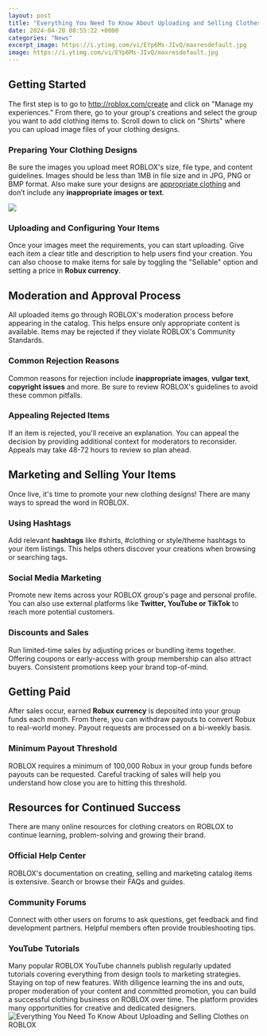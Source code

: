 ```yaml
---
layout: post
title: "Everything You Need To Know About Uploading and Selling Clothes on ROBLOX"
date: 2024-04-20 08:55:22 +0000
categories: "News"
excerpt_image: https://i.ytimg.com/vi/EYp6Ms-JIvQ/maxresdefault.jpg
image: https://i.ytimg.com/vi/EYp6Ms-JIvQ/maxresdefault.jpg
---
```


## Getting Started
The first step is to go to http://roblox.com/create and click on "Manage my experiences." From there, go to your group's creations and select the group you want to add clothing items to. Scroll down to click on "Shirts" where you can upload image files of your clothing designs. 
### Preparing Your Clothing Designs
Be sure the images you upload meet ROBLOX's size, file type, and content guidelines. Images should be less than 1MB in file size and in JPG, PNG or BMP format. Also make sure your designs are [appropriate clothing](https://store.fi.io.vn/xmas-bernard-dog-christmas-lights-puppy-lover-2) and don’t include any **inappropriate images or text**. 

![](https://i.ytimg.com/vi/uEPZ8KuvrUw/maxresdefault.jpg)
### Uploading and Configuring Your Items  
Once your images meet the requirements, you can start uploading. Give each item a clear title and description to help users find your creation. You can also choose to make items for sale by toggling the "Sellable" option and setting a price in **Robux currency**.
## Moderation and Approval Process
All uploaded items go through ROBLOX's moderation process before appearing in the catalog. This helps ensure only appropriate content is available. Items may be rejected if they violate ROBLOX's Community Standards. 
### Common Rejection Reasons
Common reasons for rejection include **inappropriate images**, **vulgar text**, **copyright issues** and more. Be sure to review ROBLOX's guidelines to avoid these common pitfalls. 
### Appealing Rejected Items 
If an item is rejected, you'll receive an explanation. You can appeal the decision by providing additional context for moderators to reconsider. Appeals may take 48-72 hours to review so plan ahead.
## Marketing and Selling Your Items
Once live, it's time to promote your new clothing designs! There are many ways to spread the word in ROBLOX.
### Using Hashtags 
Add relevant **hashtags** like #shirts, #clothing or style/theme hashtags to your item listings. This helps others discover your creations when browsing or searching tags.
### Social Media Marketing
Promote new items across your ROBLOX group's page and personal profile. You can also use external platforms like **Twitter, YouTube or TikTok** to reach more potential customers. 
### Discounts and Sales
Run limited-time sales by adjusting prices or bundling items together. Offering coupons or early-access with group membership can also attract buyers. Consistent promotions keep your brand top-of-mind.
## Getting Paid 
After sales occur, earned **Robux currency** is deposited into your group funds each month. From there, you can withdraw payouts to convert Robux to real-world money. Payout requests are processed on a bi-weekly basis.
### Minimum Payout Threshold  
ROBLOX requires a minimum of 100,000 Robux in your group funds before payouts can be requested. Careful tracking of sales will help you understand how close you are to hitting this threshold.
## Resources for Continued Success
There are many online resources for clothing creators on ROBLOX to continue learning, problem-solving and growing their brand.
### Official Help Center
ROBLOX's documentation on creating, selling and marketing catalog items is extensive. Search or browse their FAQs and guides.
### Community Forums
Connect with other users on forums to ask questions, get feedback and find development partners. Helpful members often provide troubleshooting tips.
### YouTube Tutorials 
Many popular ROBLOX YouTube channels publish regularly updated tutorials covering everything from design tools to marketing strategies. Staying on top of new features.
With diligence learning the ins and outs, proper moderation of your content and committed promotion, you can build a successful clothing business on ROBLOX over time. The platform provides many opportunities for creative and dedicated designers.
![Everything You Need To Know About Uploading and Selling Clothes on ROBLOX](https://i.ytimg.com/vi/EYp6Ms-JIvQ/maxresdefault.jpg)